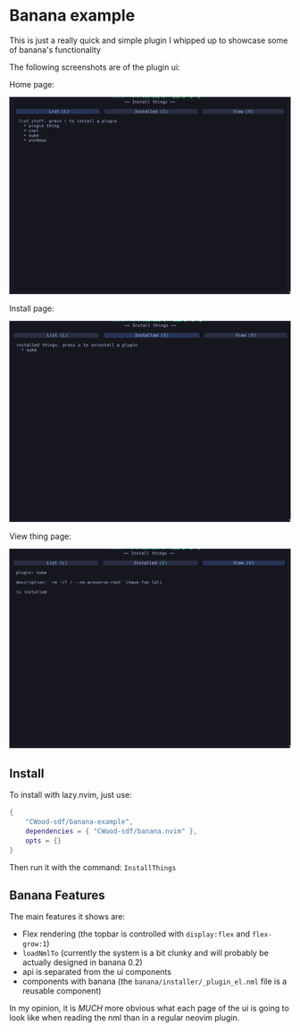 # Banana example

This is just a really quick and simple plugin I whipped up to showcase some of banana's functionality

The following screenshots are of the plugin ui:

Home page:

![homepage](./assets/img/home.png)

Install page:

![install](./assets/img/install.png)

View thing page:

![view](./assets/img/view.png)

## Install

To install with lazy.nvim, just use:

```lua
{
    "CWood-sdf/banana-example",
    dependencies = { "CWood-sdf/banana.nvim" },
    opts = {}
}
```

Then run it with the command: `InstallThings`

## Banana Features

The main features it shows are:

- Flex rendering (the topbar is controlled with `display:flex` and `flex-grow:1`)
- `loadNmlTo` (currently the system is a bit clunky and will probably be actually designed in banana 0.2)
- api is separated from the ui components
- components with banana (the `banana/installer/_plugin_el.nml` file is a reusable component)

In my opinion, it is _MUCH_ more obvious what each page of the ui is going to look like when reading the nml than in a regular neovim plugin.
